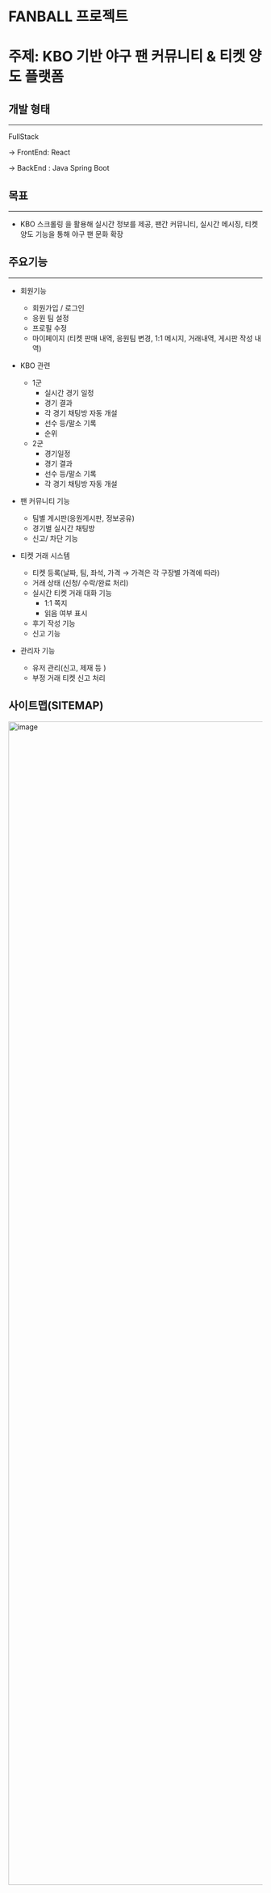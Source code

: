# FANBALL 프로젝트

# 주제: KBO 기반 야구 팬 커뮤니티 & 티켓 양도 플랫폼

## 개발 형태

---

FullStack

→ FrontEnd: React

→ BackEnd : Java Spring Boot

## 목표

---

- KBO 스크롤링 을 활용해 실시간 정보를 제공, 팬간 커뮤니티, 실시간 메시징, 티켓 양도 기능을 통해 야구 팬 문화 확장

## 주요기능

---

- 회원기능

  - 회원가입 / 로그인
  - 응원 팀 설정
  - 프로필 수정
  - 마이페이지 (티켓 판매 내역, 응원팀 변경, 1:1 메시지, 거래내역, 게시판 작성 내역)

- KBO 관련
  - 1군
    - 실시간 경기 일정
    - 경기 결과
    - 각 경기 채팅방 자동 개설
    - 선수 등/말소 기록
    - 순위
  - 2군
    - 경기일정
    - 경기 결과
    - 선수 등/말소 기록
    - 각 경기 채팅방 자동 개설
- 팬 커뮤니티 기능
  - 팀별 게시판(응원게시판, 정보공유)
  - 경기별 실시간 채팅방
  - 신고/ 차단 기능
- 티켓 거래 시스템
  - 티켓 등록(날짜, 팀, 좌석, 가격 → 가격은 각 구장별 가격에 따라)
  - 거래 상태 (신청/ 수락/완료 처리)
  - 실시간 티켓 거래 대화 기능
    - 1:1 쪽지
    - 읽음 여부 표시
  - 후기 작성 기능
  - 신고 기능
- 관리자 기능
  - 유저 관리(신고, 제재 등 )
  - 부정 거래 티켓 신고 처리

## 사이트맵(SITEMAP)
<img width="5176" height="2302" alt="image" src="https://github.com/user-attachments/assets/8b4e1661-f7b8-4212-a45a-f0c4d5b3fd5d" />

